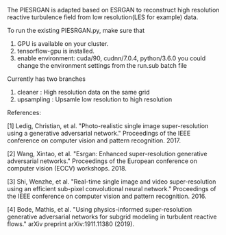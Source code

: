 The PIESRGAN is adapted based on ESRGAN to reconstruct high resolution reactive turbulence field from low resolution(LES for example) data.

To run the existing PIESRGAN.py, make sure that 
1. GPU is available on your cluster. 
2. tensorflow-gpu is installed. 
3. enable environment: cuda/90, cudnn/7.0.4, python/3.6.0
   you could change the environment settings from the run.sub batch file 

Currently has two branches

1) cleaner : High resolution data on the same grid
2) upsampling : Upsamle low resolution to high resolution

References:

[1] Ledig, Christian, et al. "Photo-realistic single image super-resolution using a generative adversarial network." Proceedings of the IEEE conference on computer vision and pattern recognition. 2017.

[2] Wang, Xintao, et al. "Esrgan: Enhanced super-resolution generative adversarial networks." Proceedings of the European conference on computer vision (ECCV) workshops. 2018.

[3] Shi, Wenzhe, et al. "Real-time single image and video super-resolution using an efficient sub-pixel convolutional neural network." Proceedings of the IEEE conference on computer vision and pattern recognition. 2016.

[4] Bode, Mathis, et al. "Using physics-informed super-resolution generative adversarial networks for subgrid modeling in turbulent reactive flows." arXiv preprint arXiv:1911.11380 (2019).




